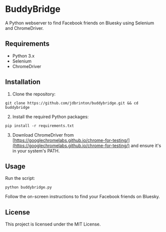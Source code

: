 # BuddyBridge

A Python webserver to find Facebook friends on Bluesky using Selenium and ChromeDriver.

## Requirements

- Python 3.x
- Selenium
- ChromeDriver

## Installation

1. Clone the repository:

```git clone https://github.com/jdbrinton/buddybridge.git && cd buddybridge```

2. Install the required Python packages:

```pip install -r requirements.txt```


3. Download ChromeDriver from [https://googlechromelabs.github.io/chrome-for-testing/](https://googlechromelabs.github.io/chrome-for-testing/) and ensure it's in your system's PATH.

## Usage

Run the script:

```python buddybridge.py```

Follow the on-screen instructions to find your Facebook friends on Bluesky.

## License

This project is licensed under the MIT License.